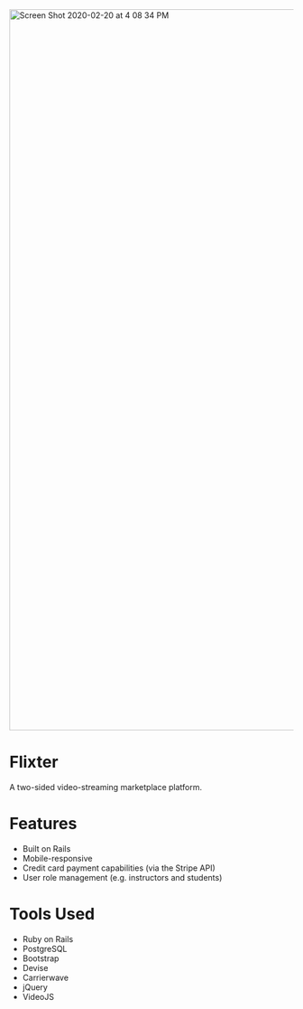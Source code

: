 <img width="1276" alt="Screen Shot 2020-02-20 at 4 08 34 PM" src="https://user-images.githubusercontent.com/35432042/74983301-671be700-53fb-11ea-9937-c845ef0d7d18.png">

# Flixter

A two-sided video-streaming marketplace platform.

# Features

- Built on Rails
- Mobile-responsive
- Credit card payment capabilities (via the Stripe API)
- User role management (e.g. instructors and students)

# Tools Used

- Ruby on Rails
- PostgreSQL
- Bootstrap
- Devise
- Carrierwave
- jQuery
- VideoJS
